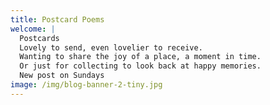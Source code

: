 ```yaml
---
title: Postcard Poems
welcome: |
  Postcards
  Lovely to send, even lovelier to receive.
  Wanting to share the joy of a place, a moment in time.
  Or just for collecting to look back at happy memories.
  New post on Sundays 
image: /img/blog-banner-2-tiny.jpg
---
```

